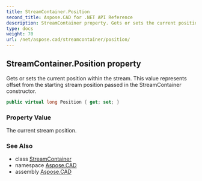 ```yaml
---
title: StreamContainer.Position
second_title: Aspose.CAD for .NET API Reference
description: StreamContainer property. Gets or sets the current position within the stream. This value represents offset from the starting stream position passed in the StreamContainer constructor
type: docs
weight: 70
url: /net/aspose.cad/streamcontainer/position/
---
```

## StreamContainer.Position property

Gets or sets the current position within the stream. This value represents offset from the starting stream position passed in the StreamContainer constructor.

```csharp
public virtual long Position { get; set; }
```

### Property Value

The current stream position.

### See Also

* class [StreamContainer](../)
* namespace [Aspose.CAD](../../../aspose.cad/)
* assembly [Aspose.CAD](../../../)


